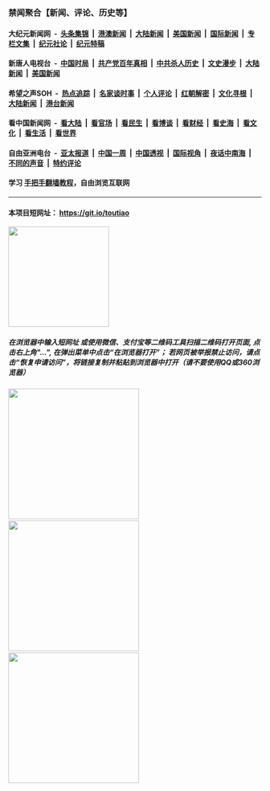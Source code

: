### 禁闻聚合【新闻、评论、历史等】

#### 大纪元新闻网 &nbsp;-&nbsp; [头条集锦](indexes/E头条集锦.md?t=02160655) &nbsp;|&nbsp; [港澳新闻](indexes/E港澳新闻.md?t=02160655)  &nbsp;|&nbsp; [大陆新闻](indexes/E大陆新闻.md?t=02160655) &nbsp;|&nbsp; [美国新闻](indexes/E美国新闻.md?t=02160655) &nbsp;|&nbsp; [国际新闻](indexes/E国际新闻.md?t=02160655) &nbsp;|&nbsp; [专栏文集](indexes/E专栏文集.md?t=02160655) &nbsp;|&nbsp; [纪元社论](indexes/E纪元社论.md?t=02160655) &nbsp;|&nbsp; [纪元特稿](indexes/E纪元特稿.md?t=02160655) 

#### 新唐人电视台 &nbsp;-&nbsp; [中国时局](indexes/N中国时局.md?t=02160655) &nbsp;|&nbsp; [共产党百年真相](indexes/N共产党百年真相.md?t=02160655) &nbsp;|&nbsp; [中共杀人历史](indexes/N中共杀人历史.md?t=02160655) &nbsp;|&nbsp; [文史漫步](indexes/N文史漫步.md?t=02160655) &nbsp;|&nbsp; [大陆新闻](indexes/N大陆新闻.md?t=02160655) &nbsp;|&nbsp; [美国新闻](indexes/N美国新闻.md?t=02160655)

#### 希望之声SOH &nbsp;-&nbsp; [热点追踪](indexes/H热点追踪.md?t=02160655) &nbsp;|&nbsp; [名家谈时事](indexes/H名家谈时事.md?t=02160655) &nbsp;|&nbsp; [个人评论](indexes/H个人评论.md?t=02160655)  &nbsp;|&nbsp; [红朝解密](indexes/H红朝解密.md?t=02160655) &nbsp;|&nbsp; [文化寻根](indexes/H文化寻根.md?t=02160655) &nbsp;|&nbsp; [大陆新闻](indexes/H大陆新闻.md?t=02160655) &nbsp;|&nbsp; [港台新闻](indexes/H港台新闻.md?t=02160655)

#### 看中国新闻网 &nbsp;-&nbsp; [看大陆](indexes/S看大陆.md?t=02160655) &nbsp;|&nbsp; [看官场](indexes/S看官场.md?t=02160655) &nbsp;|&nbsp; [看民生](indexes/S看民生.md?t=02160655)  &nbsp;|&nbsp; [看博谈](indexes/S看博谈.md?t=02160655) &nbsp;|&nbsp; [看财经](indexes/S看财经.md?t=02160655) &nbsp;|&nbsp; [看史海](indexes/S看史海.md?t=02160655) &nbsp;|&nbsp; [看文化](indexes/S看文化.md?t=02160655) &nbsp;|&nbsp; [看生活](indexes/S看生活.md?t=02160655) &nbsp;|&nbsp; [看世界](indexes/S看世界.md?t=02160655)

#### 自由亚洲电台 &nbsp;-&nbsp; [亚太报道](indexes/R亚太报道.md?t=02160655) &nbsp;|&nbsp; [中国一周](indexes/R中国一周.md?t=02160655) &nbsp;|&nbsp; [中国透视](indexes/R中国透视.md?t=02160655)  &nbsp;|&nbsp; [国际视角](indexes/R国际视角.md?t=02160655) &nbsp;|&nbsp; [夜话中南海](indexes/R夜话中南海.md?t=02160655) &nbsp;|&nbsp; [不同的声音](indexes/R不同的声音.md?t=02160655) &nbsp;|&nbsp; [特约评论](indexes/R特约评论.md?t=02160655)

#### 学习 [手把手翻墙教程](https://github.com/gfw-breaker/guides/wiki)，自由浏览互联网

----

#### 本项目短网址： https://git.io/toutiao
<img src="https://raw.githubusercontent.com/gfw-breaker/banned-news/master/scripts/img/qr.png" width="200px"/>  

##### 在浏览器中输入短网址 或使用微信、支付宝等二维码工具扫描二维码打开页面, 点击右上角"...", 在弹出菜单中点击“在浏览器打开”； 若网页被举报禁止访问，请点击“恢复申请访问”，将链接复制并粘贴到浏览器中打开（请不要使用QQ或360浏览器）

<img src="https://raw.githubusercontent.com/gfw-breaker/banned-news/master/scripts/img/1.png" width="260px"/> &nbsp; <img src="https://raw.githubusercontent.com/gfw-breaker/banned-news/master/scripts/img/2.png" width="260px"/> &nbsp; <img src="https://raw.githubusercontent.com/gfw-breaker/banned-news/master/scripts/img/3.png" width="260px"/>
